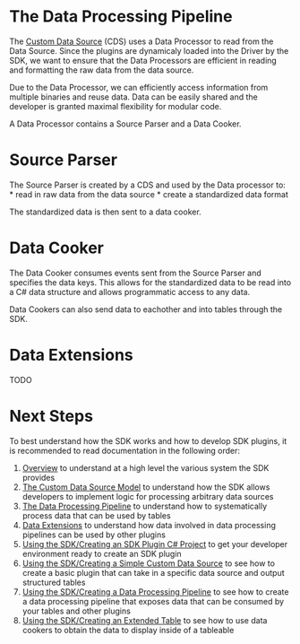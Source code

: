 # The Data Processing Pipeline

The [Custom Data Source](./The-Custom-Data-Source-Model.md) (CDS) uses a Data Processor to read from the Data Source. Since the plugins are dynamicaly loaded into the Driver by the SDK,
we want to ensure that the Data Processors are efficient in reading and formatting the raw data from the data source.


Due to the Data Processor, we can efficiently access information from multiple binaries and reuse data.
Data  can be easily shared and the developer is granted maximal flexibility for modular code.

A Data Processor contains a Source Parser and a Data Cooker.

# Source Parser

The Source Parser is created by a CDS and used by the Data processor to:
	* read in raw data from the data source 
	* create a standardized data format

The standardized data is then sent to a data cooker.

# Data Cooker

The Data Cooker consumes events sent from the Source Parser and specifies the data keys. 
This allows for the standardized data to be read into a C# data structure and allows programmatic access to any data.

Data Cookers can also send data to eachother and into tables through the SDK.

# Data Extensions

TODO 

# Next Steps

To best understand how the SDK works and how to develop SDK plugins, it is recommended to read documentation in the following order:
1) [Overview](./Overview.md) to understand at a high level the various system the SDK provides
2) [The Custom Data Source Model](./The-Custom-Data-Source-Model.md) to understand how the SDK allows developers to implement 
logic for processing arbitrary data sources
3) [The Data Processing Pipeline](./The-Data-Processing-Pipeline.md) to understand how to systematically process data that 
can be used by tables
4) [Data Extensions](.Data-Extensions.md) to understand how data involved in data processing pipelines can be used by 
other plugins
5) [Using the SDK/Creating an SDK Plugin C# Project](./Using-the-SDK/Creating-your-project.md) to get your developer environment ready to create an SDK plugin
6) [Using the SDK/Creating a Simple Custom Data Source](./Using-the-SDK/Creating-a-simple-custom-data-source.md) to see how to create a basic plugin that can 
take in a specific data source and output structured tables
7) [Using the SDK/Creating a Data Processing Pipeline](./Using-the-SDK/Creating-a-pipeline.md) to see how to create a data processing pipeline that 
exposes data that can be consumed by your tables and other plugins
8) [Using the SDK/Creating an Extended Table](./Using-the-SDK/Creating-an-extended-table.md) to see how to use data cookers to obtain the data to display 
inside of a tableable